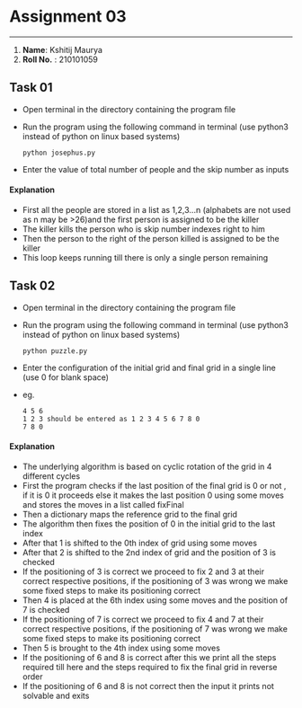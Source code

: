 # Assignment 03

---

1. **Name**: Kshitij Maurya
2. **Roll No.** : 210101059

## Task 01

- Open terminal in the directory containing the program file

- Run the program using the following command in terminal (use python3 instead of python on linux based systems)

      python josephus.py

- Enter the value of total number of people and the skip number as inputs

#### Explanation

- First all the people are stored in a list as 1,2,3...n (alphabets are not used as n may be >26)and the first person is assigned to be the killer
- The killer kills the person who is skip number indexes right to him
- Then the person to the right of the person killed is assigned to be the killer
- This loop keeps running till there is only a single person remaining

## Task 02

- Open terminal in the directory containing the program file

- Run the program using the following command in terminal (use python3 instead of python on linux based systems)

      python puzzle.py

- Enter the configuration of the initial grid and final grid in a single line (use 0 for blank space)

- eg. 

      4 5 6 
      1 2 3 should be entered as 1 2 3 4 5 6 7 8 0 
      7 8 0 

#### Explanation

- The underlying algorithm is based on cyclic rotation of the grid in 4 different cycles 
- First the program checks if the last position of the final grid is 0 or not , if it is 0 it proceeds else it makes the last position 0 using some moves and stores the moves in a list called fixFinal
- Then a dictionary maps the reference grid to the final grid
- The algorithm then fixes the position of 0 in the initial grid to the last index
- After that 1 is shifted to the 0th index of grid using some moves
- After that 2 is shifted to the 2nd index of grid and the position of 3 is checked
- If the positioning of 3 is correct we proceed to fix 2 and 3 at their correct respective positions, if the positioning of 3 was wrong we make some fixed steps to make its positioning correct
- Then 4 is placed at the 6th index using some moves and the position of 7 is checked
- If the positioning of 7 is correct we proceed to fix 4 and 7 at their correct respective positions, if the positioning of 7 was wrong we make some fixed steps to make its positioning correct
- Then 5 is brought to the 4th index using some moves 
- If the positioning of 6 and 8 is correct after this we print all the steps required till here and the steps required to fix the final grid in reverse order
- If the positioning of 6 and 8 is not correct then the input it prints not solvable and exits
